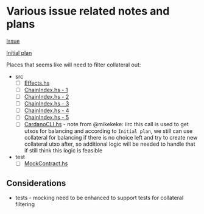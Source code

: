 # Various issue related notes and plans

[Issue](https://github.com/mlabs-haskell/bot-plutus-interface/issues/89)

[Initial plan](https://github.com/mlabs-haskell/bot-plutus-interface/issues/89#issuecomment-1142269067)

Places that seems like will need to filter collateral out:

* src
  - [ ] [Effects.hs](./src/BotPlutusInterface/Effects.hs#L171)
  - [ ] [ChainIndex.hs - 1](./src/BotPlutusInterface/ChainIndex.hs#L41)
  - [ ] [ChainIndex.hs - 2](./src/BotPlutusInterface/ChainIndex.hs#L45)
  - [ ] [ChainIndex.hs - 3](./src/BotPlutusInterface/ChainIndex.hs#L47)
  - [ ] [ChainIndex.hs - 4](./src/BotPlutusInterface/ChainIndex.hs#L52)
  - [ ] [ChainIndex.hs - 5](./src/BotPlutusInterface/ChainIndex.hs#L60)
  - [ ] [CardanoCLI.hs](./src/BotPlutusInterface/CardanoCLI.hs#L121) - note from @mikekeke: iirc this call is used to get utxos for balancing and according to `Initial plan`, we still can use collateral for balancing if there is no choice left and try to create new collateral utxo after, so additional logic will be needed to handle that if still think this logic is feasible
* test
  - [ ] [MockContract.hs](./test/Spec/MockContract.hs#L567)

## Considerations

* tests - mocking need to be enhanced to support tests for collateral filtering
